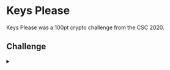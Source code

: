 <H1>Keys Please</H1>
<p></p>
Keys Please was a 100pt crypto challenge from the CSC 2020.
<p></p>
<H2>Challenge</H2>
<details>
    <summary></summary>
<p></p>
We've intercepted a message but it makes no sense to me. 
Can the defence force help me figure it out?
<p></p>
Challenge File: <a href="https://drive.google.com/file/d/1lZCtXPws05J5kGKo9QOopyMP-UIwScGe/view?usp=sharing" rel="nofollow">Google Drive</a>
<p></p>
<details>
    <summary>Walkthrough</summary>
<p></p>

</details>
</details>